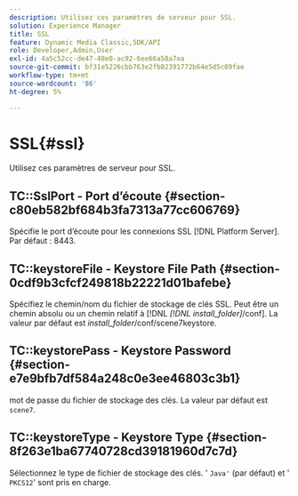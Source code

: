 ```yaml
---
description: Utilisez ces paramètres de serveur pour SSL.
solution: Experience Manager
title: SSL
feature: Dynamic Media Classic,SDK/API
role: Developer,Admin,User
exl-id: 4a5c52cc-de47-48e0-ac92-6ee66a58a7ea
source-git-commit: bf31e5226cbb763e2fb82391772b64e5d5c89fae
workflow-type: tm+mt
source-wordcount: '86'
ht-degree: 5%

---
```


# SSL{#ssl}

Utilisez ces paramètres de serveur pour SSL.

## TC::SslPort - Port d’écoute {#section-c80eb582bf684b3fa7313a77cc606769}

Spécifie le port d’écoute pour les connexions SSL [!DNL Platform Server]. Par défaut : 8443.

## TC::keystoreFile - Keystore File Path {#section-0cdf9b3cfcf249818b22221d01bafebe}

Spécifiez le chemin/nom du fichier de stockage de clés SSL. Peut être un chemin absolu ou un chemin relatif à [!DNL *[!DNL install_folder]*/conf]. La valeur par défaut est *install_folder*/conf/scene7keystore.

## TC::keystorePass - Keystore Password {#section-e7e9bfb7df584a248c0e3ee46803c3b1}

mot de passe du fichier de stockage des clés. La valeur par défaut est `scene7`.

## TC::keystoreType - Keystore Type {#section-8f263e1ba67740728cd39181960d7c7d}

Sélectionnez le type de fichier de stockage des clés. &#39; `Java'` (par défaut) et &#39; `PKCS12`&#39; sont pris en charge.
